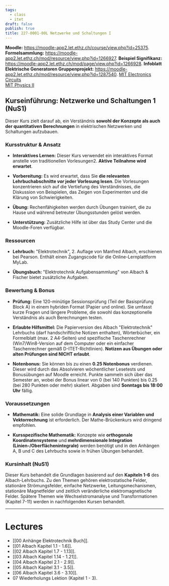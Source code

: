 ```yaml
---
tags:
  - class
  - itet
draft: false
publish: true
title: 227-0001-00L Netzwerke und Schaltungen I
---
```

**Moodle:**  https://moodle-app2.let.ethz.ch/course/view.php?id=25375.     
**Formelsammlung:** https://moodle-app2.let.ethz.ch/mod/resource/view.php?id=1266927. 
**Beispiel Signifikanz:** https://moodle-app2.let.ethz.ch/mod/page/view.php?id=1266928. 
**Infoblatt Elektrische Generatoren Gruppenprojekt:** https://moodle-app2.let.ethz.ch/mod/resource/view.php?id=1287540. 
[MIT Electronics Circuits](https://www.youtube.com/watch?v=AfQxyVuLeCs&list=PL9F74AFA03AA06A11&index=1)  
[MIT Physics II](https://www.youtube.com/watch?v=rtlJoXxlSFE&list=PLyQSN7X0ro2314mKyUiOILaOC2hk6Pc3j)  
## Kurseinführung: Netzwerke und Schaltungen 1 (NuS1)

Dieser Kurs zielt darauf ab, ein Verständnis **sowohl der Konzepte als auch der quantitativen Berechnungen** in elektrischen Netzwerken und Schaltungen aufzubauen.

### Kursstruktur & Ansatz

- **Interaktives Lernen:** Dieser Kurs verwendet ein interaktives Format anstelle von traditionellen Vorlesungen2. **Aktive Teilnahme wird erwartet**.
    
- **Vorbereitung:** Es wird erwartet, dass Sie **die relevanten Lehrbuchabschnitte _vor_ jeder Vorlesung lesen**. Die Vorlesungen konzentrieren sich auf die Vertiefung des Verständnisses, die Diskussion von Beispielen, das Zeigen von Experimenten und die Klärung von Schwierigkeiten.
    
- **Übung:** Rechenfähigkeiten werden durch Übungen trainiert, die zu Hause und während betreuter Übungsstunden gelöst werden.
    
- **Unterstützung:** Zusätzliche Hilfe ist über das Study Center und die Moodle-Foren verfügbar.
    

### Ressourcen

- **Lehrbuch:** "Elektrotechnik", 2. Auflage von Manfred Albach, erschienen bei Pearson. Enthält einen Zugangscode für die Online-Lernplattform MyLab.
    
- **Übungsbuch:** "Elektrotechnik Aufgabensammlung" von Albach & Fischer bietet zusätzliche Aufgaben.
    

### Bewertung & Bonus

- **Prüfung:** Eine 120-minütige Sessionsprüfung (Teil der Basisprüfung Block A) in einem hybriden Format (Papier und online). Sie umfasst kurze Fragen und längere Probleme, die sowohl das konzeptionelle Verständnis als auch Berechnungen testen.
    
- **Erlaubte Hilfsmittel:** Die Papierversion des Albach "Elektrotechnik" Lehrbuchs (darf handschriftliche Notizen enthalten), Wörterbücher, ein Formelblatt (max. 2 A4-Seiten) und spezifische Taschenrechner (Win7/Win8-Version auf dem Computer oder ein einfacher Taschenrechner gemäß D-ITET-Richtlinien). **Notizen aus Übungen oder alten Prüfungen sind NICHT erlaubt**.
    
- **Notenbonus:** Sie können bis zu einen **0.25 Notenbonus** verdienen. Dieser wird durch das Absolvieren wöchentlicher Lesetests und Bonusübungen auf Moodle erreicht. Punkte sammeln sich über das Semester an, wobei der Bonus linear von 0 (bei 140 Punkten) bis 0.25 (bei 280 Punkten oder mehr) skaliert. Abgaben sind **Sonntags bis 18:00 Uhr** fällig.
    

### Voraussetzungen

- **Mathematik:** Eine solide Grundlage in **Analysis einer Variablen und Vektorrechnung** ist erforderlich. Der Mathe-Brückenkurs wird dringend empfohlen.
    
- **Kursspezifische Mathematik:** Konzepte wie **orthogonale Koordinatensysteme** und **mehrdimensionale Integration (Linien-/Oberflächenintegrale)** werden benötigt und in den Anhängen A, B und C des Lehrbuchs sowie in frühen Übungen behandelt.
    

### Kursinhalt (NuS1)

Dieser Kurs behandelt die Grundlagen basierend auf den **Kapiteln 1-6** des Albach-Lehrbuchs. Zu den Themen gehören elektrostatische Felder, stationäre Strömungsfelder, einfache Netzwerke, Leitungsmechanismen, stationäre Magnetfelder und zeitlich veränderliche elektromagnetische Felder. Spätere Themen wie Wechselstromanalyse und Transformationen (Kapitel 7-11) werden in nachfolgenden Kursen behandelt.

---

# Lectures
- [[00 Anhänge Elektrotechnik Buch]]. 
- [[01 Albach Kapitel 1.1 - 1.6]].   
- [[02 Albach Kapitel 1.7 - 1.13]].   
- [[03 Albach Kapitel 1.14 - 1.21]]. 
- [[04 Albach Kapitel 2.1 - 2.9]]. 
- [[05 Albach Kapitel 3.1 - 3.5]]. 
- [[06 Albach Kapitel 3.6 - 3.10]]. 
- 07 Wiederholungs Lektion (Kapitel 1 - 3). 
